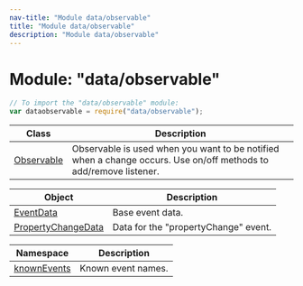 ```yaml
---
nav-title: "Module data/observable"
title: "Module data/observable"
description: "Module data/observable"
---
```

# Module: "data/observable"

``` JavaScript
// To import the "data/observable" module:
var dataobservable = require("data/observable");
```

Class | Description
------|------------
[Observable](../../data/observable/Observable.md) | Observable is used when you want to be notified when a change occurs. Use on/off methods to add/remove listener.

Object | Description
------|------------
[EventData](../../data/observable/EventData.md) | Base event data.
[PropertyChangeData](../../data/observable/PropertyChangeData.md) | Data for the "propertyChange" event.

Namespace | Description
------|------------
[knownEvents](../../data/observable/knownEvents/) | Known event names.